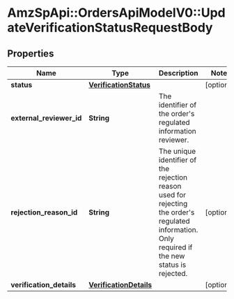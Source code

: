 # AmzSpApi::OrdersApiModelV0::UpdateVerificationStatusRequestBody

## Properties
Name | Type | Description | Notes
------------ | ------------- | ------------- | -------------
**status** | [**VerificationStatus**](VerificationStatus.md) |  | [optional] 
**external_reviewer_id** | **String** | The identifier of the order&#x27;s regulated information reviewer. | 
**rejection_reason_id** | **String** | The unique identifier of the rejection reason used for rejecting the order&#x27;s regulated information. Only required if the new status is rejected. | [optional] 
**verification_details** | [**VerificationDetails**](VerificationDetails.md) |  | [optional] 

